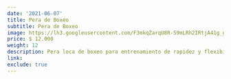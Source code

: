 ```yaml
---
date: '2021-06-07'
title: Pera de Boxeo
subtitle: Pera de Boxeo
image: https://lh3.googleusercontent.com/F3mkqZarqU8R-S9mLRh2IRtjA41g_g9LIZvcMTMG4vVpcdJuVdYPtXZyh0LYlGHPz_4_19Nl26O6Y24k_EN9nzvJ0nSm3vDaf2NkfAINzLrlYv03eHzrJhwOm9LGztb70M5XU4kBSh4=w2400
price: $ 12.000
weight: 12
description: Pera loca de boxeo para entrenamiento de rapidez y flexibilidad
link: 
exclude: true
---
```


